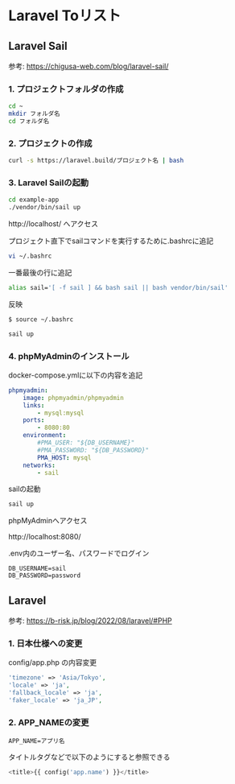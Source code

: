# Laravel Toリスト

## Laravel Sail
参考: https://chigusa-web.com/blog/laravel-sail/
### 1. プロジェクトフォルダの作成
``` sh
cd ~
mkdir フォルダ名
cd フォルダ名
```

### 2. プロジェクトの作成
``` sh
curl -s https://laravel.build/プロジェクト名 | bash
```

### 3. Laravel Sailの起動
``` sh
cd example-app
./vendor/bin/sail up
```

http://localhost/ へアクセス


プロジェクト直下でsailコマンドを実行するために.bashrcに追記
``` sh
vi ~/.bashrc
```

一番最後の行に追記

``` sh
alias sail='[ -f sail ] && bash sail || bash vendor/bin/sail'
```

反映
``` sh
$ source ~/.bashrc
```

``` sh
sail up
```

### 4. phpMyAdminのインストール
docker-compose.ymlに以下の内容を追記
``` yml
phpmyadmin:
    image: phpmyadmin/phpmyadmin
    links:
        - mysql:mysql
    ports:
        - 8080:80
    environment:
        #PMA_USER: "${DB_USERNAME}"
        #PMA_PASSWORD: "${DB_PASSWORD}"
        PMA_HOST: mysql
    networks:
        - sail
```
sailの起動
``` sh
sail up
```
phpMyAdminへアクセス

http://localhost:8080/

.env内のユーザー名、パスワードでログイン
``` env
DB_USERNAME=sail
DB_PASSWORD=password
```

## Laravel
参考: https://b-risk.jp/blog/2022/08/laravel/#PHP

### 1. 日本仕様への変更
config/app.php の内容変更
``` php
'timezone' => 'Asia/Tokyo',
'locale' => 'ja', 
'fallback_locale' => 'ja',
'faker_locale' => 'ja_JP',
```

### 2. APP_NAMEの変更
``` env
APP_NAME=アプリ名
```
タイトルタグなどで以下のようにすると参照できる
``` php
<title>{{ config('app.name') }}</title>
```

